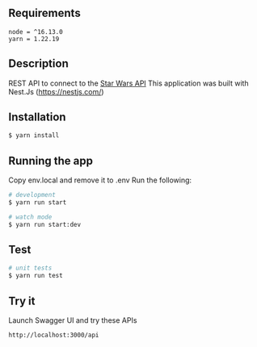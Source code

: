 ## Requirements

```shell
node = ^16.13.0
yarn = 1.22.19
```

## Description
REST API to connect to the [Star Wars API](https://swapi.dev/documentation#intro)
This application was built with Nest.Js (https://nestjs.com/)

## Installation

```bash
$ yarn install
```

## Running the app

Copy env.local and remove it to .env 
Run the following:

```bash
# development
$ yarn run start

# watch mode
$ yarn run start:dev
```

## Test

```bash
# unit tests
$ yarn run test
```

## Try it  

Launch Swagger UI and try these APIs 

```
http://localhost:3000/api

```

